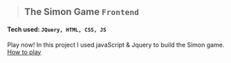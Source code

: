 > ## The Simon Game `Frontend`
#### Tech used: `JQuery, HTML, CSS, JS`
Play now! In this project I used javaScript & Jquery to build the Simon game.
<br>
[How to play](https://youtu.be/1Yqj76Q4jJ4)
